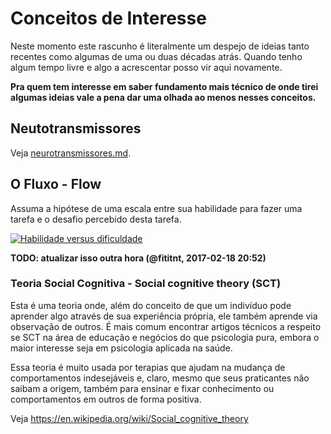 # Conceitos de Interesse

Neste momento este rascunho é literalmente um despejo de ideias tanto recentes
como algumas de uma ou duas décadas atrás. Quando tenho algum tempo livre
e algo a acrescentar posso vir aqui novamente.

**Pra quem tem interesse em saber fundamento mais técnico de onde tirei algumas
ideias vale a pena dar uma olhada ao menos nesses conceitos.**

## Neutotransmissores

Veja [neurotransmissores.md](neurotransmissores.md).

## O Fluxo - Flow

Assuma a hipótese de uma escala entre sua habilidade para fazer uma tarefa e o desafio percebido desta tarefa. 

[![Habilidade versus dificuldade](https://upload.wikimedia.org/wikipedia/commons/f/f6/Challenge_vs_skill.svg)](https://en.wikipedia.org/wiki/Flow_(psychology))

**TODO: atualizar isso outra hora (@fititnt, 2017-02-18 20:52)**

### Teoria Social Cognitiva - Social cognitive theory (SCT)

Esta é uma teoria onde, além do conceito de que um indivíduo pode aprender algo
através de sua experiência própria, ele também aprende via observação de outros.
É mais comum encontrar artigos técnicos a respeito se SCT na área de educação e
negócios do que psicologia pura, embora o maior interesse seja em psicologia
aplicada na saúde.

Essa teoria é muito usada por terapias que ajudam na mudança de comportamentos
indesejáveis e, claro, mesmo que seus praticantes não saibam a origem, também
para ensinar e fixar conhecimento ou comportamentos em outros de forma positiva. 

Veja https://en.wikipedia.org/wiki/Social_cognitive_theory